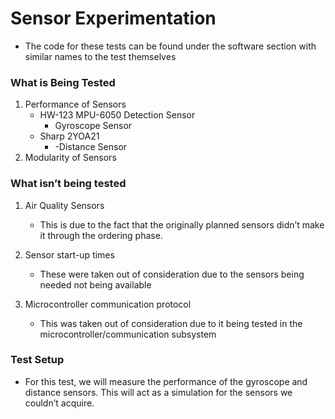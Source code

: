 # Sensor Experimentation
* The code for these tests can be found under the software section with similar names to the test themselves

### What is Being Tested
1. Performance of Sensors
    - HW-123 MPU-6050 Detection Sensor
      - Gyroscope Sensor
    - Sharp 2YOA21
      - -Distance Sensor
2. Modularity of Sensors
### What isn’t being tested
1. Air Quality Sensors
    - This is due to the fact that the originally planned sensors didn’t make it through the ordering phase.

2. Sensor start-up times
    - These were taken out of consideration due to the sensors being needed not being available

3. Microcontroller communication protocol
   - This was taken out of consideration due to it being tested in the microcontroller/communication subsystem

### Test Setup
  - For this test, we will measure the performance of the gyroscope and distance sensors. This will act as a simulation for the sensors we couldn’t acquire.

